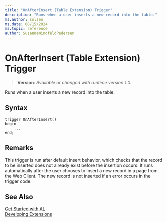 ```yaml
---
title: "OnAfterInsert (Table Extension) Trigger"
description: "Runs when a user inserts a new record into the table."
ms.author: solsen
ms.date: 08/15/2024
ms.topic: reference
author: SusanneWindfeldPedersen
---
```

[//]: # (START>DO_NOT_EDIT)
[//]: # (IMPORTANT:Do not edit any of the content between here and the END>DO_NOT_EDIT.)
[//]: # (Any modifications should be made in the .xml files in the ModernDev repo.)

# OnAfterInsert (Table Extension) Trigger
> **Version**: _Available or changed with runtime version 1.0._

Runs when a user inserts a new record into the table.


## Syntax
```AL
trigger OnAfterInsert()
begin
    ...
end;
```



[//]: # (IMPORTANT: END>DO_NOT_EDIT)

## Remarks  
 This trigger is run after default insert behavior, which checks that the record to be inserted does not already exist before the insertion occurs. It runs automatically after the user chooses to insert a new record in a page from the Web Client. The new record is not inserted if an error occurs in the trigger code.  

## See Also  
[Get Started with AL](../../devenv-get-started.md)  
[Developing Extensions](../../devenv-dev-overview.md)  
